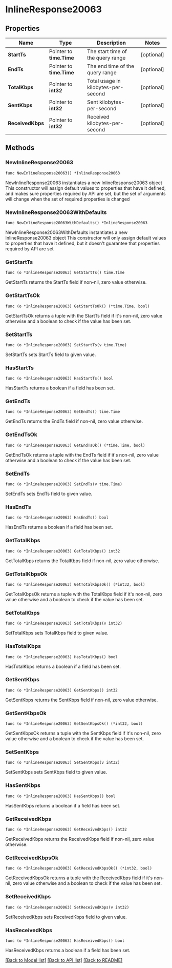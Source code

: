 # InlineResponse20063

## Properties

Name | Type | Description | Notes
------------ | ------------- | ------------- | -------------
**StartTs** | Pointer to **time.Time** | The start time of the query range | [optional] 
**EndTs** | Pointer to **time.Time** | The end time of the query range | [optional] 
**TotalKbps** | Pointer to **int32** | Total usage in kilobytes-per-second | [optional] 
**SentKbps** | Pointer to **int32** | Sent kilobytes-per-second | [optional] 
**ReceivedKbps** | Pointer to **int32** | Received kilobytes-per-second | [optional] 

## Methods

### NewInlineResponse20063

`func NewInlineResponse20063() *InlineResponse20063`

NewInlineResponse20063 instantiates a new InlineResponse20063 object
This constructor will assign default values to properties that have it defined,
and makes sure properties required by API are set, but the set of arguments
will change when the set of required properties is changed

### NewInlineResponse20063WithDefaults

`func NewInlineResponse20063WithDefaults() *InlineResponse20063`

NewInlineResponse20063WithDefaults instantiates a new InlineResponse20063 object
This constructor will only assign default values to properties that have it defined,
but it doesn't guarantee that properties required by API are set

### GetStartTs

`func (o *InlineResponse20063) GetStartTs() time.Time`

GetStartTs returns the StartTs field if non-nil, zero value otherwise.

### GetStartTsOk

`func (o *InlineResponse20063) GetStartTsOk() (*time.Time, bool)`

GetStartTsOk returns a tuple with the StartTs field if it's non-nil, zero value otherwise
and a boolean to check if the value has been set.

### SetStartTs

`func (o *InlineResponse20063) SetStartTs(v time.Time)`

SetStartTs sets StartTs field to given value.

### HasStartTs

`func (o *InlineResponse20063) HasStartTs() bool`

HasStartTs returns a boolean if a field has been set.

### GetEndTs

`func (o *InlineResponse20063) GetEndTs() time.Time`

GetEndTs returns the EndTs field if non-nil, zero value otherwise.

### GetEndTsOk

`func (o *InlineResponse20063) GetEndTsOk() (*time.Time, bool)`

GetEndTsOk returns a tuple with the EndTs field if it's non-nil, zero value otherwise
and a boolean to check if the value has been set.

### SetEndTs

`func (o *InlineResponse20063) SetEndTs(v time.Time)`

SetEndTs sets EndTs field to given value.

### HasEndTs

`func (o *InlineResponse20063) HasEndTs() bool`

HasEndTs returns a boolean if a field has been set.

### GetTotalKbps

`func (o *InlineResponse20063) GetTotalKbps() int32`

GetTotalKbps returns the TotalKbps field if non-nil, zero value otherwise.

### GetTotalKbpsOk

`func (o *InlineResponse20063) GetTotalKbpsOk() (*int32, bool)`

GetTotalKbpsOk returns a tuple with the TotalKbps field if it's non-nil, zero value otherwise
and a boolean to check if the value has been set.

### SetTotalKbps

`func (o *InlineResponse20063) SetTotalKbps(v int32)`

SetTotalKbps sets TotalKbps field to given value.

### HasTotalKbps

`func (o *InlineResponse20063) HasTotalKbps() bool`

HasTotalKbps returns a boolean if a field has been set.

### GetSentKbps

`func (o *InlineResponse20063) GetSentKbps() int32`

GetSentKbps returns the SentKbps field if non-nil, zero value otherwise.

### GetSentKbpsOk

`func (o *InlineResponse20063) GetSentKbpsOk() (*int32, bool)`

GetSentKbpsOk returns a tuple with the SentKbps field if it's non-nil, zero value otherwise
and a boolean to check if the value has been set.

### SetSentKbps

`func (o *InlineResponse20063) SetSentKbps(v int32)`

SetSentKbps sets SentKbps field to given value.

### HasSentKbps

`func (o *InlineResponse20063) HasSentKbps() bool`

HasSentKbps returns a boolean if a field has been set.

### GetReceivedKbps

`func (o *InlineResponse20063) GetReceivedKbps() int32`

GetReceivedKbps returns the ReceivedKbps field if non-nil, zero value otherwise.

### GetReceivedKbpsOk

`func (o *InlineResponse20063) GetReceivedKbpsOk() (*int32, bool)`

GetReceivedKbpsOk returns a tuple with the ReceivedKbps field if it's non-nil, zero value otherwise
and a boolean to check if the value has been set.

### SetReceivedKbps

`func (o *InlineResponse20063) SetReceivedKbps(v int32)`

SetReceivedKbps sets ReceivedKbps field to given value.

### HasReceivedKbps

`func (o *InlineResponse20063) HasReceivedKbps() bool`

HasReceivedKbps returns a boolean if a field has been set.


[[Back to Model list]](../README.md#documentation-for-models) [[Back to API list]](../README.md#documentation-for-api-endpoints) [[Back to README]](../README.md)


